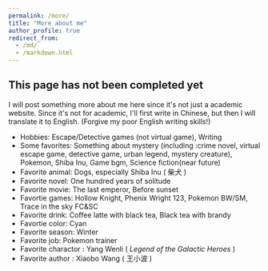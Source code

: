 ```yaml
---
permalink: /more/
title: "More about me"
author_profile: true
redirect_from: 
  - /md/
  - /markdown.html
---
```


## This page has not been completed yet

I will post something more about me here since it's not just a academic website.
Since it's not for academic, I'll first write in Chinese, but then I will translate it to English. (Forgive my poor English writing skills!)

* Hobbies: Escape/Detective games (not virtual game), Writing 
* Some favorites: Something about mystery (including :crime novel, virtual escape game, detective game, urban legend, mystery creature), Pokemon, Shiba Inu, Game bgm, Science fiction(near future)
* Favorite animal: Dogs, especially Shiba Inu ( 柴犬 )
* Favorite novel: One hundred years of solitude 
* Favorite movie: The last emperor, Before sunset
* Favortie games: Hollow Knight, Phenix Wright 123, Pokemon BW/SM, Trace in the sky FC&SC
* Favorite drink: Coffee latte with black tea, Black tea with brandy
* Favortie color: Cyan
* Favorite season: Winter
* Favorite job: Pokemon trainer 
* Favorite charactor :  Yang Wenli ( *Legend of the Galactic Heroes* )
* Favorite author : Xiaobo Wang ( 王小波 )

